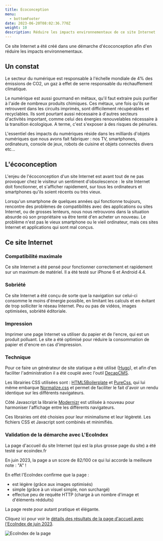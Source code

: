 ```yaml
---
title: Ecoconception
menu:
  - bottomFooter
date: 2023-06-20T08:02:36.770Z
weight: 10
description: Réduire les impacts environnementaux de ce site Internet
---
```

C﻿e site Internet a été créé dans une démarche d'écoconception afin d'en réduire les impacts environnementaux.

## U﻿n constat

L﻿e secteur du numérique est responsable à l'échelle mondiale de 4% des émissions de CO2, un gaz à effet de serre responsable du réchauffement climatique.

L﻿e numérique est aussi gourmand en métaux, qu'il faut extraire puis purifier à l'aide de nombreux produits chimiques. Ces métaux, une fois qu'ils se retrouvent dans les circuits imprimés, sont difficilement récupérables et recyclables. Ils sont pourtant aussi nécessaire à d'autres secteurs d'activités important, comme celui des énergies renouvelables nécessaire à la transition écologique. A terme, c'est s'exposer à des risques de pénuries.

L'essentiel des impacts du numériques réside dans les milliards d'objets numériques que nous avons fait fabriquer : nos TV, smartphones, ordinateurs, console de jeux, robots de cuisine et objets connectés divers etc...

## L﻿'écoconception

L'enjeu de l'écoconception d'un site Internet est avant tout de ne pas provoquer chez le visiteur un sentiment d'obsolescence : le site Internet doit fonctionner, et s'afficher rapidement, sur tous les ordinateurs et smartphones qu'ils soient récents ou très vieux.

Lorsqu'un smartphone de quelques années qui fonctionne toujours, rencontre des problèmes de compatibilités avec des applications ou sites Internet, ou de grosses lenteurs, nous nous retrouvons dans la situation absurde où son propriétaire va être tenté d'en acheter un nouveau. Le problème n'est pas le vieux smartphone ou le vieil ordinateur, mais ces sites Internet et applications qui sont mal conçus.

## Ce site Internet

### Compatibilité maximale

Ce site Internet a été pensé pour fonctionner correctement et rapidement sur un maximum de matériel. Il a été testé sur iPhone 6 et Android 4.4.

### Sobriété

C﻿e site Internet a été conçu de sorte que la navigation sur celui-ci consomme le moins d'énergie possible, en limitant les calculs et en évitant de trop solliciter le réseau Internet.
Peu ou pas de vidéos, images optimisées, sobriété éditoriale.

### Impression

Imprimer une page Internet va utiliser du papier et de l'encre, qui est un produit polluant.
Le site a été optimisé pour réduire la consommation de papier et d'encre en cas d'impression. 

### Technique

P﻿our ce faire un générateur de site statique a été utilisé ([Hugo](https://gohugo.io)), et afin d'en faciliter l'administration il a été couplé avec l'outil [DecapCMS](https://decapcms.org).

Les librairies CSS utilisées sont : [HTML5Boilerplate](https://html5boilerplate.com/) et [PureCss](https://purecss.io/), qui lui même embarque [Normalize.css](http://necolas.github.io/normalize.css/) et permet de faciliter le fait d'avoir un rendu identique sur les différents navigateurs.

Côté Javascript la librairie [Modernizr](https://modernizr.com/) est utilisée à nouveau pour harmoniser l'affichage entre les différents navigateurs.

Ces librairies ont été choisies pour leur minimalisme et leur légèreté. Les fichiers CSS et Javacript sont combinés et minimifiés.

### Validation de la démarche avec L'EcoIndex

La page d'accueil du site Internet (qui est la plus grosse page du site) a été testé sur ecoindex.fr

En juin 2023, la page a un score de 82/100 ce qui lui accorde la meilleure note : "A" !

En effet l'EcoIndex confirme que la page :

* est légère (grâce aux images optimisés)
* simple (grâce à un visuel simple, non surchargé)
* effectue peu de requête HTTP (charge à un nombre d'image et d'éléments rédduits)

La page reste pour autant pratique et élégante.

Cliquez ici pour voir le [détails des résultats de la page d'accueil avec l'EcoIndex de juin 2023](https://www.ecoindex.fr/resultat/?id=49dc1979-c3d1-4f7e-993c-39da35ac3407).

![EcoIndex de la page](/img/eco_index.jpg "EcoIndex de la page")